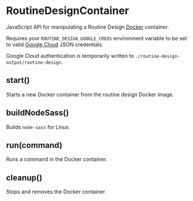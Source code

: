 # RoutineDesignContainer

JavaScript API for manipulating a Routine Design [Docker](https://www.docker.com/) container.

Requires your `ROUTINE_DESIGN_GOOGLE_CREDS` environment variable to be set to valid [Google Cloud](https://cloud.google.com/) JSON credentials.

Google Cloud authentication is temporarily written to `./routine-design-output/routine-design`.

## start()

Starts a new Docker container from the routine design Docker image. 

## buildNodeSass()

Builds `node-sass` for Linux.

## run(command)

Runs a command in the Docker container.

## cleanup()

Stops and removes the Docker container. 

